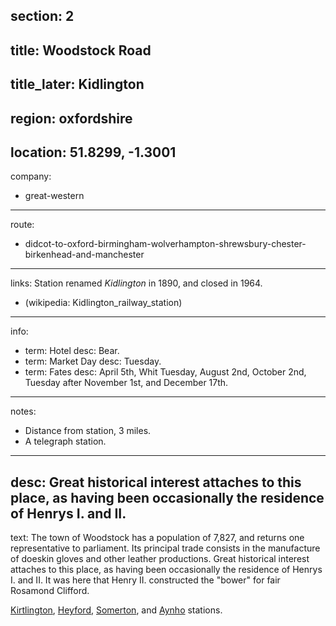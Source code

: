 section: 2
----
title: Woodstock Road
----
title_later: Kidlington
----
region: oxfordshire
----
location: 51.8299, -1.3001
----
company:
- great-western
----
route:
- didcot-to-oxford-birmingham-wolverhampton-shrewsbury-chester-birkenhead-and-manchester
----
links:
Station renamed *Kidlington* in 1890, and closed in 1964.
- (wikipedia: Kidlington_railway_station)
----
info:
- term: Hotel
  desc: Bear.
- term: Market Day
  desc: Tuesday.
- term: Fates
  desc: April 5th, Whit Tuesday, August 2nd,
  October 2nd, Tuesday after November 1st, and December 17th.
----
notes:
- Distance from station, 3 miles.
- A telegraph station.
----
desc: Great historical interest attaches to this place, as having been occasionally the residence of Henrys I. and II.
----
text: The town of Woodstock has a population of 7,827, and returns one representative to parliament. Its principal trade consists in the manufacture of doeskin gloves and other leather productions. Great historical interest attaches to this place, as having been occasionally the residence of Henrys I. and II. It was here that Henry II. constructed the "bower" for fair Rosamond Clifford.

[Kirtlington](/stations/kirtlington), [Heyford](/stations/heyford), [Somerton](/stations/somerton), and [Aynho](/stations/aynho) stations.
